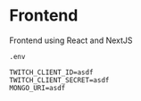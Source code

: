# Frontend
Frontend using React and NextJS

`.env`
```
TWITCH_CLIENT_ID=asdf
TWITCH_CLIENT_SECRET=asdf
MONGO_URI=asdf
```

